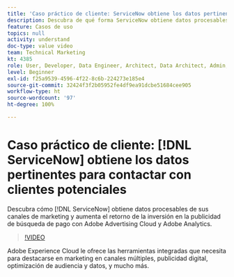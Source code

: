 ```yaml
---
title: 'Caso práctico de cliente: ServiceNow obtiene los datos pertinentes y necesarios para contactar con clientes potenciales'
description: Descubra de qué forma ServiceNow obtiene datos procesables de sus canales de marketing y cómo aumenta el retorno de la inversión en la publicidad de búsqueda de pago con Adobe Advertising Cloud y Adobe Analytics.
feature: Casos de uso
topics: null
activity: understand
doc-type: value video
team: Technical Marketing
kt: 4385
role: User, Developer, Data Engineer, Architect, Data Architect, Admin, Leader
level: Beginner
exl-id: f25a9539-4596-4f22-8c6b-224273e185e4
source-git-commit: 32424f3f2b05952fe4df9ea91dcbe51684cee905
workflow-type: ht
source-wordcount: '97'
ht-degree: 100%

---
```


# Caso práctico de cliente: [!DNL ServiceNow] obtiene los datos pertinentes para contactar con clientes potenciales

Descubra cómo [!DNL ServiceNow] obtiene datos procesables de sus canales de marketing y aumenta el retorno de la inversión en la publicidad de búsqueda de pago con Adobe Advertising Cloud y Adobe Analytics.

>[!VIDEO](https://video.tv.adobe.com/v/31504/?quality=12)

Adobe Experience Cloud le ofrece las herramientas integradas que necesita para destacarse en marketing en canales múltiples, publicidad digital, optimización de audiencia y datos, y mucho más.
